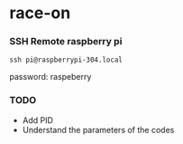 # race-on

### SSH Remote raspberry pi
```
ssh pi@raspberrypi-304.local
```

password: raspeberry

### TODO
- Add PID 
- Understand the parameters of the codes
